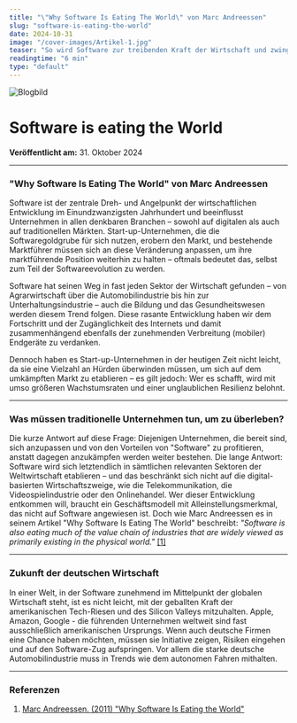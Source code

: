 ```yaml
---
title: "\"Why Software Is Eating The World\" von Marc Andreessen"
slug: "software-is-eating-the-world"
date: 2024-10-31
image: "/cover-images/Artikel-1.jpg"
teaser: "So wird Software zur treibenden Kraft der Wirtschaft und zwingt Unternehmen, sich dem digitalen Wandel zu stellen."
readingtime: "6 min"
type: "default"
---
```


![Blogbild](/cover-images/Artikel-1.jpg)

# Software is eating the World

**Veröffentlicht am:** 31. Oktober 2024

---

### "Why Software Is Eating The World" von Marc Andreessen

Software ist der zentrale Dreh- und Angelpunkt der wirtschaftlichen Entwicklung im Einundzwanzigsten Jahrhundert und beeinflusst Unternehmen in allen denkbaren Branchen – sowohl auf digitalen als auch auf traditionellen Märkten. Start-up-Unternehmen, die die Softwaregoldgrube für sich nutzen, erobern den Markt, und bestehende Marktführer müssen sich an diese Veränderung anpassen, um ihre marktführende Position weiterhin zu halten – oftmals bedeutet das, selbst zum Teil der Softwareevolution zu werden.

Software hat seinen Weg in fast jeden Sektor der Wirtschaft gefunden – von Agrarwirtschaft über die Automobilindustrie bis hin zur Unterhaltungsindustrie – auch die Bildung und das Gesundheitswesen werden diesem Trend folgen. Diese rasante Entwicklung haben wir dem Fortschritt und der Zugänglichkeit des Internets und damit zusammenhängend ebenfalls der zunehmenden Verbreitung (mobiler) Endgeräte zu verdanken.

Dennoch haben es Start-up-Unternehmen in der heutigen Zeit nicht leicht, da sie eine Vielzahl an Hürden überwinden müssen, um sich auf dem umkämpften Markt zu etablieren – es gilt jedoch: Wer es schafft, wird mit umso größeren Wachstumsraten und einer unglaublichen Resilienz belohnt.

---

### Was müssen traditionelle Unternehmen tun, um zu überleben?

Die kurze Antwort auf diese Frage: Diejenigen Unternehmen, die bereit sind, sich anzupassen und von den Vorteilen von "Software" zu profitieren, anstatt dagegen anzukämpfen werden weiter bestehen. Die lange Antwort: Software wird sich letztendlich in sämtlichen relevanten Sektoren der Weltwirtschaft etablieren – und das beschränkt sich nicht auf die digital-basierten Wirtschaftszweige, wie die Telekommunikation, die Videospielindustrie oder den Onlinehandel. Wer dieser Entwicklung entkommen will, braucht ein Geschäftsmodell mit Alleinstellungsmerkmal, das nicht auf Software angewiesen ist. Doch wie Marc Andreessen es in seinem Artikel "Why Software Is Eating The World" beschreibt: _"Software is also eating much of the value chain of industries that are widely viewed as primarily existing in the physical world."_ [[1]](#Referenzen)

---

### Zukunft der deutschen Wirtschaft

In einer Welt, in der Software zunehmend im Mittelpunkt der globalen Wirtschaft steht, ist es nicht leicht, mit der geballten Kraft der amerikanischen Tech-Riesen und des Silicon Valleys mitzuhalten. Apple, Amazon, Google - die führenden Unternehmen weltweit sind fast ausschließlich amerikanischen Ursprungs. Wenn auch deutsche Firmen eine Chance haben möchten, müssen sie Initiative zeigen, Risiken eingehen und auf den Software-Zug aufspringen. Vor allem die starke deutsche Automobilindustrie muss in Trends wie dem autonomen Fahren mithalten.

---

### Referenzen

1. [Marc Andreessen. (2011) "Why Software Is Eating the World"](https://a16z.com/why-software-is-eating-the-world/)
